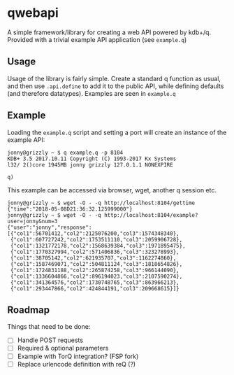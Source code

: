 # qwebapi

A simple framework/library for creating a web API powered by kdb+/q. Provided
with a trivial example API application (see `example.q`)

## Usage

Usage of the library is fairly simple. Create a standard q function as usual,
and then use `.api.define` to add it to the public API, while defining
defaults (and therefore datatypes). Examples are seen in `example.q`

## Example

Loading the `example.q` script and setting a port will create an instance of
the example API:

```
jonny@grizzly ~ $ q example.q -p 8104
KDB+ 3.5 2017.10.11 Copyright (C) 1993-2017 Kx Systems
l32/ 2()core 1945MB jonny grizzly 127.0.1.1 NONEXPIRE

q)
```

This example can be accessed via browser, wget, another q session etc.

```
jonny@grizzly ~ $ wget -O - -q http://localhost:8104/gettime
{"time":"2018-05-08D21:36:32.125999000"}
jonny@grizzly ~ $ wget -O - -q http://localhost:8104/example?user=jonny&num=3
{"user":"jonny","response":[{"col1":56701412,"col2":2125076200,"col3":1574348340},
 {"col1":607727242,"col2":1753511110,"col3":2059906728},
 {"col1":1321772178,"col2":1568639384,"col3":1971895475},
 {"col1":1770327994,"col2":571406836,"col3":323278993},
 {"col1":38705142,"col2":621935707,"col3":1162274860},
 {"col1":1587469071,"col2":504811124,"col3":1818654826},
 {"col1":1724831188,"col2":265874258,"col3":966144090},
 {"col1":1336604866,"col2":896194023,"col3":2107590274},
 {"col1":341364576,"col2":1730748765,"col3":863966213},
 {"col1":293447866,"col2":424844191,"col3":209668615}]}
```

## Roadmap

Things that need to be done:

- [ ] Handle POST requests
- [ ] Required & optional parameters
- [ ] Example with TorQ integration? (FSP fork)
- [ ] Replace urlencode definition with reQ (?)
